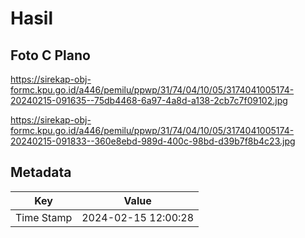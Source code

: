# Hasil

## Foto C Plano

https://sirekap-obj-formc.kpu.go.id/a446/pemilu/ppwp/31/74/04/10/05/3174041005174-20240215-091635--75db4468-6a97-4a8d-a138-2cb7c7f09102.jpg

https://sirekap-obj-formc.kpu.go.id/a446/pemilu/ppwp/31/74/04/10/05/3174041005174-20240215-091833--360e8ebd-989d-400c-98bd-d39b7f8b4c23.jpg


## Metadata

| Key        | Value               |
| ---------- | ------------------- |
| Time Stamp | 2024-02-15 12:00:28 |



